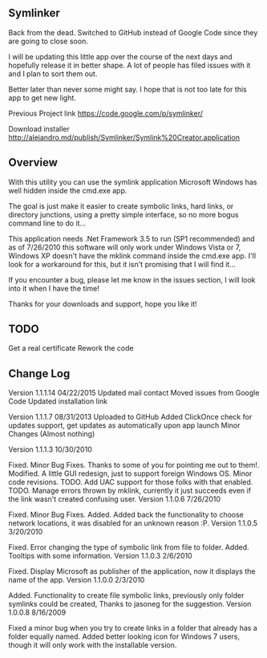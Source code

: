 Symlinker
---------

Back from the dead. Switched to GitHub instead of Google Code since they are going to close soon.

I will be updating this little app over the course of the next days and hopefully release it in better shape. A lot of people has filed issues with it and I plan to sort them out.

Better later than never some might say. I hope that is not too late for this app to get new light.

Previous Project link
https://code.google.com/p/symlinker/

Download installer
http://alejandro.md/publish/Symlinker/Symlink%20Creator.application


Overview
--------

With this utility you can use the symlink application Microsoft Windows has well hidden inside the cmd.exe app.

The goal is just make it easier to create symbolic links, hard links, or directory junctions, using a pretty simple interface, so no more bogus command line to do it...

This application needs .Net Framework 3.5 to run (SP1 recommended) and as of 7/26/2010 this software will only work under Windows Vista or 7, Windows XP doesn't have the mklink command inside the cmd.exe app. I'll look for a workaround for this, but it isn't promising that I will find it...

If you encounter a bug, please let me know in the issues section, I will look into it when I have the time!

Thanks for your downloads and support, hope you like it!


TODO
----

Get a real certificate
Rework the code

Change Log
----------

Version 1.1.1.14 04/22/2015
Updated mail contact
Moved issues from Google Code
Updated installation link

Version 1.1.1.7 08/31/2013
Uploaded to GitHub
Added ClickOnce check for updates support, get updates as automatically upon app launch
Minor Changes (Almost nothing)

Version 1.1.1.3 10/30/2010

Fixed. Minor Bug Fixes. Thanks to some of you for pointing me out to them!.
Modified. A little GUI redesign, just to support foreign Windows OS.
Minor code revisions.
TODO. Add UAC support for those folks with that enabled.
TODO. Manage errors thrown by mklink, currently it just succeeds even if the link wasn't created confusing user.
Version 1.1.0.6 7/26/2010

Fixed. Minor Bug Fixes.
Added. Added back the functionality to choose network locations, it was disabled for an unknown reason :P.
Version 1.1.0.5 3/20/2010

Fixed. Error changing the type of symbolic link from file to folder.
Added. Tooltips with some information.
Version 1.1.0.3 2/6/2010

Fixed. Display Microsoft as publisher of the application, now it displays the name of the app.
Version 1.1.0.0 2/3/2010

Added. Functionality to create file symbolic links, previously only folder symlinks could be created, Thanks to jasoneg for the suggestion.
Version 1.0.0.8 8/16/2009

Fixed a minor bug when you try to create links in a folder that already has a folder equally named.
Added better looking icon for Windows 7 users, though it will only work with the installable version.
